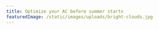 ```yaml
---
title: Optimize your AC before summer starts
featuredImage: /static/images/uploads/bright-clouds.jpg
---
```

